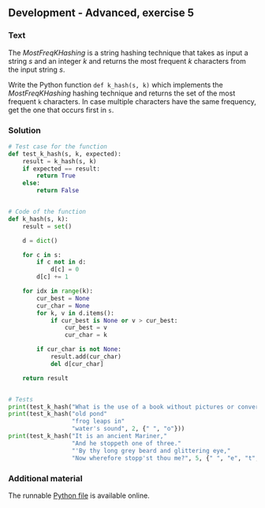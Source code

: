 ## Development - Advanced, exercise 5

### Text
The *MostFreqKHashing* is a string hashing technique that takes as input a string *s* and an integer *k* and returns the most frequent *k* characters from the input string *s*.

Write the Python function `def k_hash(s, k)` which implements the *MostFreqKHashing* hashing technique and returns the set of the most frequent `k` characters. In case multiple characters have the same frequency, get the one that occurs first in `s`.

### Solution
```python
# Test case for the function
def test_k_hash(s, k, expected):
    result = k_hash(s, k)
    if expected == result:
        return True
    else:
        return False


# Code of the function
def k_hash(s, k):
    result = set()

    d = dict()

    for c in s:
        if c not in d:
            d[c] = 0
        d[c] += 1

    for idx in range(k):
        cur_best = None
        cur_char = None
        for k, v in d.items():
            if cur_best is None or v > cur_best:
                cur_best = v
                cur_char = k

        if cur_char is not None:
            result.add(cur_char)
            del d[cur_char]

    return result


# Tests
print(test_k_hash("What is the use of a book without pictures or conversations?", 3, {" ", "o", "t"}))
print(test_k_hash("old pond"
                  "frog leaps in"
                  "water's sound", 2, {" ", "o"}))
print(test_k_hash("It is an ancient Mariner,"
                  "And he stoppeth one of three."
                  "'By thy long grey beard and glittering eye,"
                  "Now wherefore stopp'st thou me?", 5, {" ", "e", "t", "n", "r"}))
``` 

### Additional material
The runnable [Python file](exercise_5.py) is available online.
